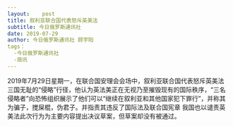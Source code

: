 ```yaml
---
layout:    post
title: 叙利亚联合国代表怒斥英美法
subtitle: 今日俄罗斯通讯社
date: 2019-07-29
author: 今日俄罗斯通讯社 顾宇阳
tags：
  -今日俄罗斯通讯社
  -简讯
---
```

  2019年7月29日星期一，在联合国安理会会场中，叙利亚联合国代表怒斥英美法三国无耻的“侵略”行径，他认为英法美正在无视乃至摧毁现有的国际秩序，“三名侵略者”向恐怖组织展示了他们可以“继续在叙利亚和其他国家犯下罪行”，并称其为骗子，搅屎棍，伪君子。并指责其违反了国际法及联合国宪章
  我国也以谴责英美法此次行为为主要内容提出决议草案，但草案却没有被通过。
